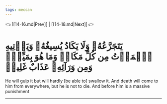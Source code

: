```yaml
---
tags: meccan
---
```


👈 [[14-16.md|Prev]] | [[14-18.md|Next]] 👉

# يَتَجَرَّعُهُۥ وَلَا يَكَادُ يُسِيغُهُۥ وَيَأۡتِيهِ ٱلۡمَوۡتُ مِن كُلِّ مَكَانٖ وَمَا هُوَ بِمَيِّتٖۖ وَمِن وَرَآئِهِۦ عَذَابٌ غَلِيظٞ

He will gulp it but will hardly [be able to] swallow it. And death will come to him from everywhere, but he is not to die. And before him is a massive punishment

---

